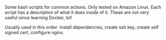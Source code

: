Some bash scripts for common actions. Only tested on Amazon Linux. Each script has a description of what it does inside of it. These are not very useful since learning Docker, lol!   
   
Usually used in this order: install dependencies, create ssh key, create self signed cert, configure nginx.   
   